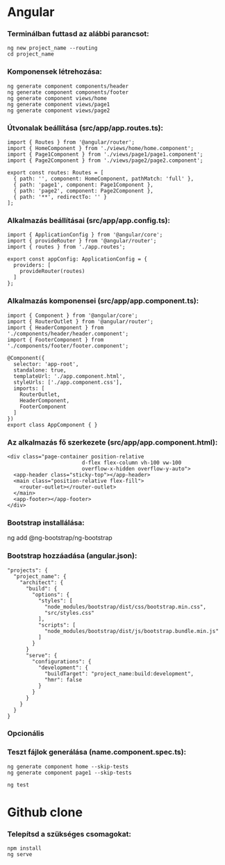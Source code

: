 # Angular 

### Terminálban futtasd az alábbi parancsot:
```
ng new project_name --routing
cd project_name
```

### Komponensek létrehozása:
```
ng generate component components/header
ng generate component components/footer
ng generate component views/home
ng generate component views/page1
ng generate component views/page2
```

### Útvonalak beállítása (src/app/app.routes.ts):
```
import { Routes } from '@angular/router';
import { HomeComponent } from './views/home/home.component';
import { Page1Component } from './views/page1/page1.component';
import { Page2Component } from './views/page2/page2.component';

export const routes: Routes = [
  { path: '', component: HomeComponent, pathMatch: 'full' },
  { path: 'page1', component: Page1Component },
  { path: 'page2', component: Page2Component },
  { path: '**', redirectTo: '' }
];
```

### Alkalmazás beállításai (src/app/app.config.ts):
```
import { ApplicationConfig } from '@angular/core';
import { provideRouter } from '@angular/router';
import { routes } from './app.routes';

export const appConfig: ApplicationConfig = {
  providers: [
    provideRouter(routes)
  ]
};
```

### Alkalmazás komponensei (src/app/app.component.ts):
```
import { Component } from '@angular/core';
import { RouterOutlet } from '@angular/router';
import { HeaderComponent } from './components/header/header.component';
import { FooterComponent } from './components/footer/footer.component';

@Component({
  selector: 'app-root',
  standalone: true,
  templateUrl: './app.component.html',
  styleUrls: ['./app.component.css'],
  imports: [
    RouterOutlet,
    HeaderComponent,
    FooterComponent
  ]
})
export class AppComponent { }
```

### Az alkalmazás fő szerkezete (src/app/app.component.html):
```
<div class="page-container position-relative
						d-flex flex-column vh-100 vw-100
						overflow-x-hidden overflow-y-auto">
  <app-header class="sticky-top"></app-header>
  <main class="position-relative flex-fill">
    <router-outlet></router-outlet>
  </main>
  <app-footer></app-footer>
</div>
```


### Bootstrap installálása:
ng add @ng-bootstrap/ng-bootstrap


### Bootstrap hozzáadása (angular.json):
```
"projects": {
  "project_name": {
    "architect": {
      "build": {
        "options": {
          "styles": [
            "node_modules/bootstrap/dist/css/bootstrap.min.css",
            "src/styles.css"
          ],
          "scripts": [
            "node_modules/bootstrap/dist/js/bootstrap.bundle.min.js"
          ]
        }
      }
      "serve": {
        "configurations": {
          "development": {
            "buildTarget": "project_name:build:development",
            "hmr": false
          }
        }
      }
    }
  }
}
```

### Opcionális
### Teszt fájlok generálása (name.component.spec.ts):
```
ng generate component home --skip-tests
ng generate component page1 --skip-tests

ng test
```

# Github clone
### Telepítsd a szükséges csomagokat:
```
npm install
ng serve
```
